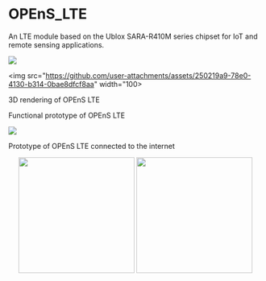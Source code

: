 # OPEnS_LTE

An LTE module based on the Ublox SARA-R410M series chipset for IoT and remote sensing applications. 

![](https://github.com/user-attachments/assets/250219a9-78e0-4130-b314-0bae8dfcf8aa)

<img src="https://github.com/user-attachments/assets/250219a9-78e0-4130-b314-0bae8dfcf8aa" width="100>

3D rendering of OPEnS LTE

<img2 src="https://github.com/user-attachments/assets/250219a9-78e0-4130-b314-0bae8dfcf8aa">

Functional prototype of OPEnS LTE

![](https://github.com/user-attachments/assets/212ad254-31b0-47d6-9b96-c7cdee6eeeef)

Prototype of OPEnS LTE connected to the internet

<p align="center">
 <img  src="https://github.com/user-attachments/assets/250219a9-78e0-4130-b314-0bae8dfcf8aa" width="230">   
 <img src="https://github.com/user-attachments/assets/250219a9-78e0-4130-b314-0bae8dfcf8aa" width="230">
</p>
